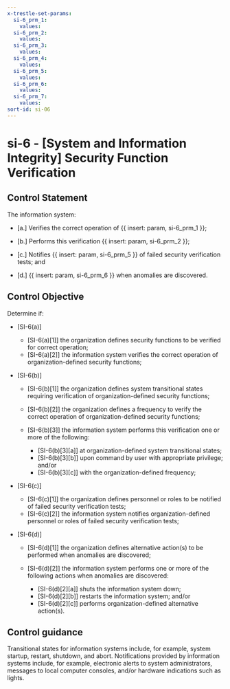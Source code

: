 ```yaml
---
x-trestle-set-params:
  si-6_prm_1:
    values:
  si-6_prm_2:
    values:
  si-6_prm_3:
    values:
  si-6_prm_4:
    values:
  si-6_prm_5:
    values:
  si-6_prm_6:
    values:
  si-6_prm_7:
    values:
sort-id: si-06
---
```


# si-6 - \[System and Information Integrity\] Security Function Verification

## Control Statement

The information system:

- \[a.\] Verifies the correct operation of {{ insert: param, si-6_prm_1 }};

- \[b.\] Performs this verification {{ insert: param, si-6_prm_2 }};

- \[c.\] Notifies {{ insert: param, si-6_prm_5 }} of failed security verification tests; and

- \[d.\] {{ insert: param, si-6_prm_6 }} when anomalies are discovered.

## Control Objective

Determine if:

- \[SI-6(a)\]

  - \[SI-6(a)[1]\] the organization defines security functions to be verified for correct operation;
  - \[SI-6(a)[2]\] the information system verifies the correct operation of organization-defined security functions;

- \[SI-6(b)\]

  - \[SI-6(b)[1]\] the organization defines system transitional states requiring verification of organization-defined security functions;
  - \[SI-6(b)[2]\] the organization defines a frequency to verify the correct operation of organization-defined security functions;
  - \[SI-6(b)[3]\] the information system performs this verification one or more of the following:

    - \[SI-6(b)[3][a]\] at organization-defined system transitional states;
    - \[SI-6(b)[3][b]\] upon command by user with appropriate privilege; and/or
    - \[SI-6(b)[3][c]\] with the organization-defined frequency;

- \[SI-6(c)\]

  - \[SI-6(c)[1]\] the organization defines personnel or roles to be notified of failed security verification tests;
  - \[SI-6(c)[2]\] the information system notifies organization-defined personnel or roles of failed security verification tests;

- \[SI-6(d)\]

  - \[SI-6(d)[1]\] the organization defines alternative action(s) to be performed when anomalies are discovered;
  - \[SI-6(d)[2]\] the information system performs one or more of the following actions when anomalies are discovered:

    - \[SI-6(d)[2][a]\] shuts the information system down;
    - \[SI-6(d)[2][b]\] restarts the information system; and/or
    - \[SI-6(d)[2][c]\] performs organization-defined alternative action(s).

## Control guidance

Transitional states for information systems include, for example, system startup, restart, shutdown, and abort. Notifications provided by information systems include, for example, electronic alerts to system administrators, messages to local computer consoles, and/or hardware indications such as lights.
